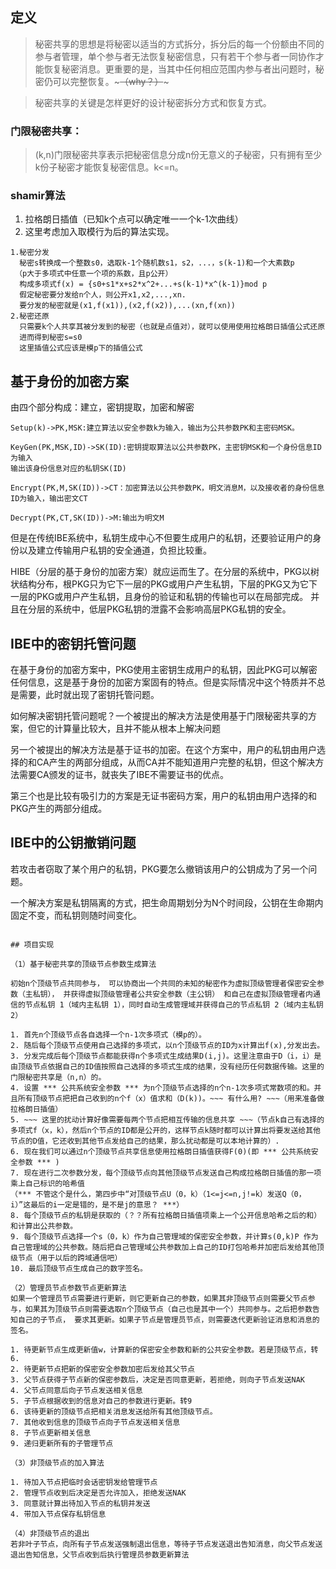 ## 定义
>秘密共享的思想是将秘密以适当的方式拆分，拆分后的每一个份额由不同的参与者管理，单个参与者无法恢复秘密信息，只有若干个参与者一同协作才能恢复秘密消息。更重要的是，当其中任何相应范围内参与者出问题时，秘密仍可以完整恢复。~~~（why？）~~~

>秘密共享的关键是怎样更好的设计秘密拆分方式和恢复方式。

### 门限秘密共享：
>(k,n)门限秘密共享表示把秘密信息分成n份无意义的子秘密，只有拥有至少k份子秘密才能恢复秘密信息。k<=n。

### shamir算法

1. 拉格朗日插值（已知k个点可以确定唯一一个k-1次曲线）
2. 这里考虑加入取模行为后的算法实现。


```
1.秘密分发
  秘密s转换成一个整数s0，选取k-1个随机数s1，s2，...，s(k-1)和一个大素数p
 （p大于多项式中任意一个项的系数，且p公开）
  构成多项式f(x) = {s0+s1*x+s2*x^2+...+s(k-1)*x^(k-1)}mod p
  假定秘密要分发给n个人，则公开x1,x2,...,xn.
  要分发的秘密就是(x1,f(x1)),(x2,f(x2)),...(xn,f(xn))
2.秘密还原
  只需要k个人共享其被分发到的秘密（也就是点值对），就可以使用使用拉格朗日插值公式还原
  进而得到秘密s=s0
  这里插值公式应该是模p下的插值公式
```

## 基于身份的加密方案

由四个部分构成：建立，密钥提取，加密和解密


```
Setup(k)->PK,MSK:建立算法以安全参数k为输入，输出为公共参数PK和主密码MSK。

KeyGen(PK,MSK,ID)->SK(ID):密钥提取算法以公共参数PK，主密钥MSK和一个身份信息ID为输入
输出该身份信息对应的私钥SK(ID)

Encrypt(PK,M,SK(ID))->CT：加密算法以公共参数PK，明文消息M，以及接收者的身份信息ID为输入，输出密文CT

Decrypt(PK,CT,SK(ID))->M:输出为明文M
```

但是在传统IBE系统中，私钥生成中心不但要生成用户的私钥，还要验证用户的身份以及建立传输用户私钥的安全通道，负担比较重。

HIBE（分层的基于身份的加密方案）就应运而生了。在分层的系统中，PKG以树状结构分布，根PKG只为它下一层的PKG或用户产生私钥，下层的PKG又为它下一层的PKG或用户产生私钥，且身份的验证和私钥的传输也可以在局部完成。
并且在分层的系统中，低层PKG私钥的泄露不会影响高层PKG私钥的安全。

## IBE中的密钥托管问题

在基于身份的加密方案中，PKG使用主密钥生成用户的私钥，因此PKG可以解密任何信息，这是基于身份的加密方案固有的特点。但是实际情况中这个特质并不总是需要，此时就出现了密钥托管问题。

如何解决密钥托管问题呢？一个被提出的解决方法是使用基于门限秘密共享的方案，但它的计算量比较大，且并不能从根本上解决问题

另一个被提出的解决方法是基于证书的加密。在这个方案中，用户的私钥由用户选择的和CA产生的两部分组成，从而CA并不能知道用户完整的私钥，但这个解决方法需要CA颁发的证书，就丧失了IBE不需要证书的优点。

第三个也是比较有吸引力的方案是无证书密码方案，用户的私钥由用户选择的和PKG产生的两部分组成。

## IBE中的公钥撤销问题

若攻击者窃取了某个用户的私钥，PKG要怎么撤销该用户的公钥成为了另一个问题。

一个解决方案是私钥隔离的方式，把生命周期划分为N个时间段，公钥在生命期内固定不变，而私钥则随时间变化。


~~~ 接下来打算看看具体实现 ~~~

## 项目实现

（1）基于秘密共享的顶级节点参数生成算法

初始n个顶级节点共同参与， 可以协商出一个共同的未知的秘密作为虚拟顶级管理者保密安全参数（主私钥）， 并获得虚拟顶级管理者公共安全参数（主公钥） 和自己在虚拟顶级管理者内通信的节点私钥 1（域内主私钥 1），同时自动生成管理域并获得自己的节点私钥 2（域内主私钥 2）

1. 首先n个顶级节点各自选择一个n-1次多项式（模p的）。
2. 随后每个顶级节点使用自己选择的多项式，以n个顶级节点的ID为x计算出f(x),分发出去。
3. 分发完成后每个顶级节点都能获得n个多项式生成结果D(i,j)。这里注意由于D（i，i）是由顶级节点依据自己的ID值按照自己选择的多项式生成的结果，没有经历任何数据传输。这里的门限秘密共享是（n,n）的。
4. 设置 *** 公共系统安全参数 *** 为n个顶级节点选择的n个n-1次多项式常数项的和。并且所有顶级节点把把自己收到的n个f（x）值求和（D(k))。~~~ 有什么用? ~~~（用来准备做拉格朗日插值）
5. ~~~ 这里的扰动计算好像需要每两个节点把相互传输的信息共享 ~~~（节点k自己有选择的多项式f（x，k），然后n个节点的ID都是公开的，这样节点k随时都可以计算出将要发送给其他节点的D值，它还收到其他节点发给自己的结果，那么扰动都是可以本地计算的）.
6. 现在我们可以通过n个顶级节点共享信息使用拉格朗日插值获得F(0)(即 *** 公共系统安全参数 *** )
7. 现在进行二次参数分发，每个顶级节点向其他顶级节点发送自己构成拉格朗日插值的那一项乘上自己标识的哈希值
（*** 不管这个是什么，第四步中“对顶级节点U（0，k）（1<=j<=n,j!=k）发送Q（0，i）”这最后的i一定是错的，是不是j的意思？ ***） 
8. 每个顶级节点的私钥是获取的（？？所有拉格朗日插值项乘上一个公开信息哈希之后的和）和计算出公共参数。
9. 每个顶级节点选择一个s（0，k）作为自己管理域的保密安全参数，并计算s(0,k)P 作为自己管理域的公共参数。随后把自己管理域公共参数加上自己的ID打包哈希并加密后发给其他顶级节点（用于以后的跨域通信吧）
10. 最后顶级节点生成自己的数字签名。

（2）管理员节点参数节点更新算法
如果一个管理员节点需要进行更新，则它更新自己的参数，如果其非顶级节点则需要父节点参与，如果其为顶级节点则需要选取n个顶级节点（自己也是其中一个）共同参与。之后把参数告知自己的子节点， 要求其更新。如果子节点是管理员节点，则需要迭代更新验证消息和消息的签名。

1. 待更新节点生成更新值w，计算新的保密安全参数和新的公共安全参数。若是顶级节点，转6.
2. 待更新节点把新的保密安全参数加密后发给其父节点
3. 父节点获得子节点新的保密参数后，决定是否同意更新，若拒绝，则向子节点发送NAK
4. 父节点同意后向子节点发送相关信息
5. 子节点根据收到的信息对自己的参数进行更新。转9
6. 该待更新的顶级节点把相关消息发送给所有其他顶级节点。
7. 其他收到信息的顶级节点向子节点发送相关信息
8. 子节点更新相关信息
9. 递归更新所有的子管理节点

（3）非顶级节点的加入算法

1. 待加入节点把临时会话密钥发给管理节点
2. 管理节点收到后决定是否允许加入，拒绝发送NAK
3. 同意就计算出待加入节点的私钥并发送
4. 带加入节点保存私钥信息

（4）非顶级节点的退出
若非叶子节点，向所有子节点发送强制退出信息，等待子节点发送退出告知消息，向父节点发送退出告知信息，父节点收到后执行管理员参数更新算法

